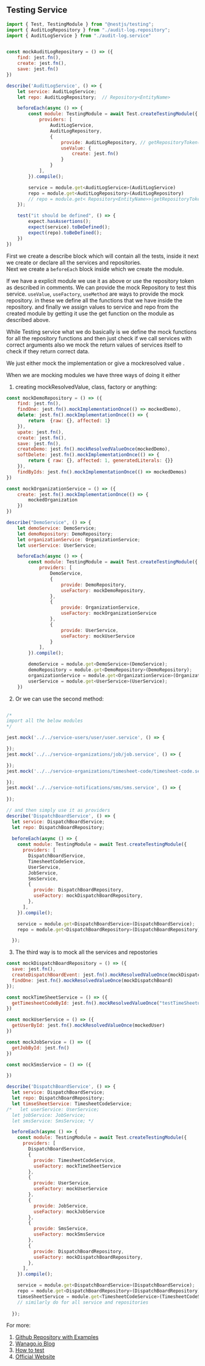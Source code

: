 ## Testing Service 

```js
import { Test, TestingModule } from "@nestjs/testing";
import { AuditLogRepository } from "./audit-log.repository";
import { AuditLogService } from "./audit-log.service"


const mockAuditLogRepository = () => ({
    find: jest.fn(),
    create: jest.fn(),
    save: jest.fn()
})

describe('AuditLogService', () => {  
    let service: AuditLogService; 
    let repo: AuditLogRepository;  // Repository<EntityName>

    beforeEach(async () => { 
        const module: TestingModule = await Test.createTestingModule({ 
            providers: [
                AuditLogService,
                AuditLogRepository, 
                {
                    provide: AuditLogRepository, // getRepositoryToken(EntityName)
                    useValue: {
                        create: jest.fn()
                    }
                }
            ],
        }).compile();

        service = module.get<AuditLogService>(AuditLogService)
        repo = module.get<AuditLogRepository>(AuditLogRepository)
        // repo = module.get< Repository<EntityName>>(getRepositoryToken(EntityName))
    });

    test("it should be defined", () => {
        expect.hasAssertions();
        expect(service).toBeDefined();
        expect(repo).toBeDefined();
    })
})
```


First we create a describe block which will contain all the tests, inside it next we create or declare all the services and repositories.  
Next we create a ``beforeEach`` block inside which we create the module.  

If we have a explicit module we use it as above or use the repository token as described in comments. 
We can provide the mock Repository to test this service. 
``useValue``, ``useFactory``, ``useMethod`` are ways to provide the mock repository. in these we define all the functions that we have inside the repository. and finally we assign values to service and repo from the created module by getting it use the get function on the module as described above. 


While Testing service what we do basically is we define the mock functions for all the repository functions and then just check if we call services with correct arguments also we mock the return values of services itself to check if they return correct data. 

We just either mock the implementation or give a mockresolved value .

When we are mocking modules we have three ways of doing it either   
1. creating mockResolvedValue, class, factory or anything: 

```js
const mockDemoRepository = () => ({
    find: jest.fn(),
    findOne: jest.fn().mockImplementationOnce(() => mockedDemo),
    delete: jest.fn().mockImplementationOnce(() => {
        return  {raw: {}, affected: 1}
    }),
    upate: jest.fn(),
    create: jest.fn(),
    save: jest.fn(),
    createDemo: jest.fn().mockResolvedValueOnce(mockedDemo),
    softDelete: jest.fn().mockImplementationOnce(() => {
        return { raw: {}, affected: 1, generatedLiterals: {}}
    }),
    findByIds: jest.fn().mockImplementationOnce(() => mockedDemos)
})

const mockOrganizationService = () => ({
    create: jest.fn().mockImplementationOnce(() => {
        mockedOrganization
    })
})

describe("DemoService", () => {
    let demoService: DemoService;
    let demoRepository: DemoRepository;
    let organizationService: OrganizationService;
    let userService: UserService;

    beforeEach(async () => {
        const module: TestingModule = await Test.createTestingModule({
            providers: [
                DemoService,
                {
                    provide: DemoRepository,
                    useFactory: mockDemoRepository,
                },
                {
                    provide: OrganizationService,
                    useFactory: mockOrganizationService
                },
                {
                    provide: UserService,
                    useFactory: mockUserService
                }
            ],
        }).compile();

        demoService = module.get<DemoService>(DemoService);
        demoRepository = module.get<DemoRepository>(DemoRepository);
        organizationService = module.get<OrganizationService>(OrganizationService);
        userService = module.get<UserService>(UserService);
    })
```


2. Or we can use the second method: 
```js 

/* 
import all the below modules
*/

jest.mock('../../service-users/user/user.service', () => {

});
jest.mock('../../service-organizations/job/job.service', () => {

});
jest.mock('../../service-organizations/timesheet-code/timesheet-code.service', () => {

});
jest.mock('../../service-notifications/sms/sms.service', () => {
  
});

// and then simply use it as providers 
describe('DispatchBoardService', () => {
  let service: DispatchBoardService;
  let repo: DispatchBoardRepository;
  
  beforeEach(async () => {
    const module: TestingModule = await Test.createTestingModule({
      providers: [
        DispatchBoardService,
        TimesheetCodeService,
        UserService,
        JobService,
        SmsService,
        {
          provide: DispatchBoardRepository,
          useFactory: mockDispatchBoardRepository,
        },
      ],
    }).compile();

    service = module.get<DispatchBoardService>(DispatchBoardService);
    repo = module.get<DispatchBoardRepository>(DispatchBoardRepository);

  });

```

3. The third way is to mock all the services and repostories 
```js
const mockDispatchBoardRepository = () => ({
  save: jest.fn(),
  createDispatchBoardEvent: jest.fn().mockResolvedValueOnce(mockDispatchBoard),
  findOne: jest.fn().mockResolvedValueOnce(mockDispatchBoard)
});

const mockTimeSheetService = () => ({
  getTimesheetCodeById: jest.fn().mockResolvedValueOnce("testTimeSheetuuid")
})

const mockUserService = () => ({
  getUserById: jest.fn().mockResolvedValueOnce(mockedUser)
})

const mockJobService = () => ({
  getJobById: jest.fn()
})

const mockSmsService = () => ({

})

describe('DispatchBoardService', () => {
  let service: DispatchBoardService;
  let repo: DispatchBoardRepository;
  let timseSheetService: TimesheetCodeService;
/*   let userService: UserService;
  let jobService: JobService;
  let smsService: SmsService; */

  beforeEach(async () => {
    const module: TestingModule = await Test.createTestingModule({
      providers: [
        DispatchBoardService,
        {
          provide: TimesheetCodeService,
          useFactory: mockTimeSheetService
        },
        {
          provide: UserService,
          useFactory: mockUserService
        },
        {
          provide: JobService,
          useFactory: mockJobService  
        },
        {
          provide: SmsService,
          useFactory: mockSmsService
        },
        {
          provide: DispatchBoardRepository,
          useFactory: mockDispatchBoardRepository,
        },
      ],
    }).compile();

    service = module.get<DispatchBoardService>(DispatchBoardService);
    repo = module.get<DispatchBoardRepository>(DispatchBoardRepository);
    timseSheetService = module.get<TimesheetCodeService>(TimesheetCodeService);
    // similarly do for all service and repositories
    
  });

```
For more: 
1. [Github Repository with Examples](https://github.com/jmcdo29/testing-nestjs/tree/main/apps/typeorm-sample/src/cat)
2. [Wanago.io Blog](https://wanago.io/2020/07/13/api-nestjs-testing-services-controllers-integration-tests/)
3. [How to test](https://dev.to/zaklaughton/the-only-3-steps-you-need-to-mock-an-api-call-in-jest-39mb)
4. [Official Website](https://jestjs.io/)